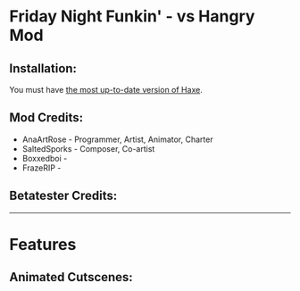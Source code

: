 # Friday Night Funkin' - vs Hangry Mod


## Installation:
You must have [the most up-to-date version of Haxe](https://haxe.org/download/).

## Mod Credits:
* AnaArtRose - Programmer, Artist, Animator, Charter
* SaltedSporks - Composer, Co-artist
* Boxxedboi - 
* FrazeRIP - 

## Betatester Credits:

_____________________________________

# Features

## Animated Cutscenes:

![]()


